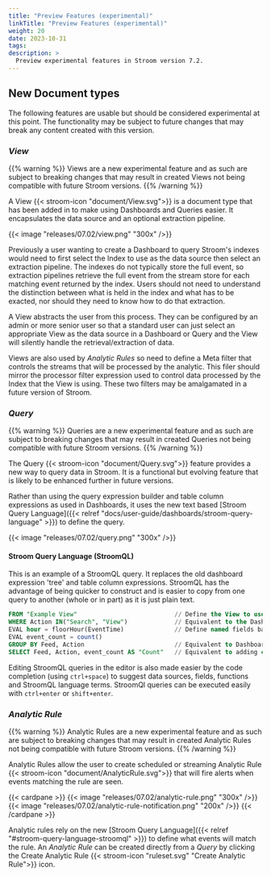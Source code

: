 ```yaml
---
title: "Preview Features (experimental)"
linkTitle: "Preview Features (experimental)"
weight: 20
date: 2023-10-31
tags: 
description: >
  Preview experimental features in Stroom version 7.2.
---
```



## New Document types

The following features are usable but should be considered experimental at this point.
The functionality may be subject to future changes that may break any content created with this version.  


### _View_

{{% warning %}}
Views are a new experimental feature and as such are subject to breaking changes that may result in created Views not being compatible with future Stroom versions.
{{% /warning %}}

A View {{< stroom-icon "document/View.svg">}} is a document type that has been added in to make using Dashboards and Queries easier.
It encapsulates the data source and an optional extraction pipeline.

{{< image "releases/07.02/view.png" "300x" />}}

Previously a user wanting to create a Dashboard to query Stroom's indexes would need to first select the Index to use as the data source then select an extraction pipeline.
The indexes do not typically store the full event, so extraction pipelines retrieve the full event from the stream store for each matching event returned by the index.
Users should not need to understand the distinction between what is held in the index and what has to be exacted, nor should they need to know how to do that extraction.

A View abstracts the user from this process.
They can be configured by an admin or more senior user so that a standard user can just select an appropriate View as the data source in a Dashboard or Query and the View will silently handle the retrieval/extraction of data.

Views are also used by _Analytic Rules_ so need to define a Meta filter that controls the streams that will be processed by the analytic.
This filer should mirror the processor filter expression used to control data processed by the Index that the View is using.
These two filters may be amalgamated in a future version of Stroom.


### _Query_

{{% warning %}}
Queries are a new experimental feature and as such are subject to breaking changes that may result in created Queries not being compatible with future Stroom versions.
{{% /warning %}}

The Query {{< stroom-icon "document/Query.svg">}} feature provides a new way to query data in Stroom.
It is a functional but evolving feature that is likely to be enhanced further in future versions.

Rather than using the query expression builder and table column expressions as used in Dashboards, it uses the new text based [Stroom Query Language]({{< relref "docs/user-guide/dashboards/stroom-query-language" >}}) to define the query.

{{< image "releases/07.02/query.png" "300x" />}}


#### Stroom Query Language (StroomQL)

This is an example of a StroomQL query.
It replaces the old dashboard expression 'tree' and table column expressions.
StroomQL has the advantage of being quicker to construct and is easier to copy from one query to another (whole or in part) as it is just plain text.

```sql
FROM "Example View"                           // Define the View to use as the data source
WHERE Action IN("Search", "View")             // Equivalent to the Dashboard expression tree
EVAL hour = floorHour(EventTime)              // Define named fields based on function expressions
EVAL event_count = count()
GROUP BY Feed, Action                         // Equivalent to Dashboard table column grouping
SELECT Feed, Action, event_count AS "Count"   // Equivalent to adding columns to a Dashboard table
```

Editing StroomQL queries in the editor is also made easier by the code completion (using `ctrl+space`) to suggest data sources, fields, functions and StroomQL language terms.
StroomQl queries can be executed easily with `ctrl+enter` or `shift+enter`.


### _Analytic Rule_

{{% warning %}}
Analytic Rules are a new experimental feature and as such are subject to breaking changes that may result in created Analytic Rules not being compatible with future Stroom versions.
{{% /warning %}}

Analytic Rules allow the user to create scheduled or streaming Analytic Rule {{< stroom-icon "document/AnalyticRule.svg">}} that will fire alerts when events matching the rule are seen.

{{< cardpane >}}
  {{< image "releases/07.02/analytic-rule.png" "300x" />}}
  {{< image "releases/07.02/analytic-rule-notification.png" "200x" />}}
{{< /cardpane >}}

Analytic rules rely on the new [Stroom Query Language]({{< relref "#stroom-query-language-stroomql" >}}) to define what events will match the rule.
An _Analytic Rule_ can be created directly from a _Query_ by clicking the Create Analytic Rule {{< stroom-icon "ruleset.svg" "Create Analytic Rule">}} icon.


